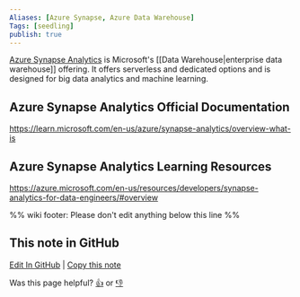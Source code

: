 ```yaml
---
Aliases: [Azure Synapse, Azure Data Warehouse]
Tags: [seedling]
publish: true
---
```


[Azure Synapse Analytics](https://azure.microsoft.com/en-us/products/synapse-analytics/) is Microsoft's [[Data Warehouse|enterprise data warehouse]] offering. It offers serverless and dedicated options and is designed for big data analytics and machine learning.

## Azure Synapse Analytics Official Documentation

https://learn.microsoft.com/en-us/azure/synapse-analytics/overview-what-is

## Azure Synapse Analytics Learning Resources

https://azure.microsoft.com/en-us/resources/developers/synapse-analytics-for-data-engineers/#overview

%% wiki footer: Please don't edit anything below this line %%

## This note in GitHub

<span class="git-footer">[Edit In GitHub](https://github.dev/data-engineering-community/data-engineering-wiki/blob/main/Tools/Databases/Azure%20Synapse%20Analytics.md "git-hub-edit-note") | [Copy this note](https://raw.githubusercontent.com/data-engineering-community/data-engineering-wiki/main/Tools/Databases/Azure%20Synapse%20Analytics.md "git-hub-copy-note")</span>

<span class="git-footer">Was this page helpful?
[👍](https://tally.so/r/mOaxjk?rating=Yes&url=https://dataengineering.wiki/Tools/Databases/Azure+Synapse+Analytics) or [👎](https://tally.so/r/mOaxjk?rating=No&url=https://dataengineering.wiki/Tools/Databases/Azure+Synapse+Analytics)</span>
